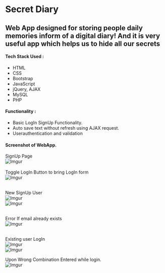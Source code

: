 # Secret Diary
## Web App designed for storing people daily memories inform of a digital diary! And it is very useful app which helps us to hide all our secrets


#### Tech Stack Used :
- HTML
- CSS
- Bootstrap
- JavaScript
- jQuery, AJAX
- MySQL
- PHP

#### Functionality :
- Basic LogIn SignUp Functionality.
- Auto save text without refresh using AJAX request.
- Userauthentication and validation

#### Screenshot of WebApp.

SignUp Page<br>
![Imgur](https://imgur.com/T3nUMt6.png)<br><br>
Toggle LogIn Button to bring LogIn form<br>
![Imgur](https://imgur.com/dmIsQby.png)<br><br>

New SignUp User<br>
![Imgur](https://imgur.com/Ts55GA2.png)<br>
![Imgur](https://imgur.com/m0D5AVT.png)<br><br>

Error If email already exists<br>
![Imgur](https://imgur.com/1o42OZi.png)<br><br>

Existing user LogIn <br>
![Imgur](https://imgur.com/FPC5X9e.png)<br>
![Imgur](https://imgur.com/Ue5M0qX.png)<br>


Upon Wrong Combination Entered while login.<br>
![Imgur](https://imgur.com/bqYV6Tn.png)<br>


